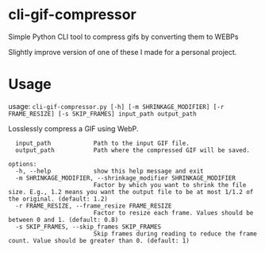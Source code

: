 # cli-gif-compressor
Simple Python CLI tool to compress gifs by converting them to WEBPs

Slightly improve version of one of these I made for a personal project.

# Usage
usage: `cli-gif-compressor.py [-h] [-m SHRINKAGE_MODIFIER] [-r FRAME_RESIZE] [-s SKIP_FRAMES] input_path output_path`

Losslessly compress a GIF using WebP.

```positional arguments:
  input_path            Path to the input GIF file.
  output_path           Path where the compressed GIF will be saved.

options:
  -h, --help            show this help message and exit
  -m SHRINKAGE_MODIFIER, --shrinkage_modifier SHRINKAGE_MODIFIER
                        Factor by which you want to shrink the file size. E.g., 1.2 means you want the output file to be at most 1/1.2 of the original. (default: 1.2)
  -r FRAME_RESIZE, --frame_resize FRAME_RESIZE
                        Factor to resize each frame. Values should be between 0 and 1. (default: 0.8)
  -s SKIP_FRAMES, --skip_frames SKIP_FRAMES
                        Skip frames during reading to reduce the frame count. Value should be greater than 0. (default: 1)
```